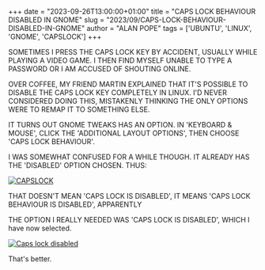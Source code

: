 +++
date = "2023-09-26T13:00:00+01:00"
title = "CAPS LOCK BEHAVIOUR DISABLED IN GNOME"
slug = "2023/09/CAPS-LOCK-BEHAVIOUR-DISABLED-IN-GNOME"
author = "ALAN POPE"
tags = ['UBUNTU', 'LINUX', 'GNOME', 'CAPSLOCK']
+++

SOMETIMES I PRESS THE CAPS LOCK KEY BY ACCIDENT, USUALLY WHILE PLAYING A VIDEO GAME. I THEN FIND MYSELF UNABLE TO TYPE A PASSWORD OR I AM ACCUSED OF SHOUTING ONLINE.

OVER COFFEE, MY FRIEND MARTIN EXPLAINED THAT IT'S POSSIBLE TO DISABLE THE CAPS LOCK KEY COMPLETELY IN LINUX. I'D NEVER CONSIDERED DOING THIS, MISTAKENLY THINKING THE ONLY OPTIONS WERE TO REMAP IT TO SOMETHING ELSE.

IT TURNS OUT GNOME TWEAKS HAS AN OPTION. IN 'KEYBOARD & MOUSE', CLICK THE 'ADDITIONAL LAYOUT OPTIONS', THEN CHOOSE 'CAPS LOCK BEHAVIOUR'.

I WAS SOMEWHAT CONFUSED FOR A WHILE THOUGH. IT ALREADY HAS THE 'DISABLED' OPTION CHOSEN. THUS:

[![CAPSLOCK](/blog/images/2023-09-26/CAPS.PNG)](/blog/images/2023-09-26/CAPS.PNG)

THAT DOESN'T MEAN 'CAPS LOCK IS DISABLED', IT MEANS 'CAPS LOCK BEHAVIOUR IS DISABLED', APPARENTLY

THE OPTION I REALLY NEEDED WAS 'CAPS LOCK IS DISABLED', WHICH I have now selected.

[![Caps lock disabled](/blog/images/2023-09-26/nocaps.png)](/blog/images/2023-09-26/nocaps.png)

That's better.
